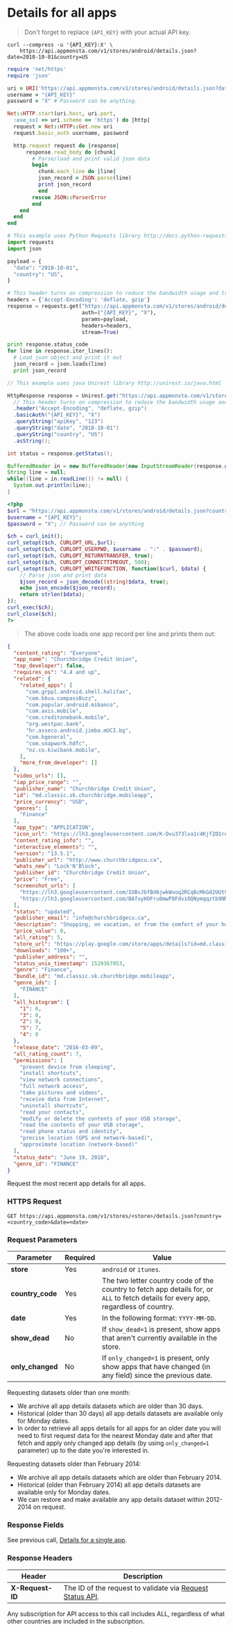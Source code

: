 # Details for all apps

> Don't forget to replace `{API_KEY}` with your actual API key.

```shell
curl --compress -u '{API_KEY}:X' \
    https://api.appmonsta.com/v1/stores/android/details.json?date=2018-10-01&country=US
```

```ruby
require 'net/https'
require 'json'

uri = URI('https://api.appmonsta.com/v1/stores/android/details.json?date=2018-10-01&country=US')
username = "{API_KEY}"
password = "X" # Password can be anything.

Net::HTTP.start(uri.host, uri.port,
  :use_ssl => uri.scheme == 'https') do |http|
  request = Net::HTTP::Get.new uri
  request.basic_auth username, password

  http.request request do |response|
      response.read_body do |chunk|
        # Parse/load and print valid json data
        begin
          chunk.each_line do |line|
          json_record = JSON.parse(line)
          print json_record
          end
        rescue JSON::ParserError
        end
    end
  end
end
```

```python
# This example uses Python Requests library http://docs.python-requests.org/en/master/
import requests
import json

payload = {
  "date": "2018-10-01",
  "country": "US",
}

# This header turns on compression to reduce the bandwidth usage and transfer time.
headers = {'Accept-Encoding': 'deflate, gzip'}
response = requests.get("https://api.appmonsta.com/v1/stores/android/details.json?date=2018-10-01&country=US",
                        auth=("{API_KEY}", "X"),
                        params=payload,
                        headers=headers,
                        stream=True)

print response.status_code
for line in response.iter_lines():
  # Load json object and print it out
  json_record = json.loads(line)
  print json_record
```

```java
// This example uses java Unirest library http://unirest.io/java.html

HttpResponse response = Unirest.get("https://api.appmonsta.com/v1/stores/android/details.json")
  // This header turns on compression to reduce the bandwidth usage and transfer time.
  .header("Accept-Encoding", "deflate, gzip")
  .basicAuth("{API_KEY}", "X")
  .queryString("apiKey", "123")
  .queryString("date", "2018-10-01")
  .queryString("country", "US")
  .asString();

int status = response.getStatus();

BufferedReader in = new BufferedReader(new InputStreamReader(response.getRawBody()));
String line = null;
while((line = in.readLine()) != null) {
  System.out.println(line);
}
```

```php
<?php
$url = "https://api.appmonsta.com/v1/stores/android/details.json?country=US&date=2018-10-12";
$username = "{API_KEY}";
$password = "X"; // Password can be anything

$ch = curl_init();
curl_setopt($ch, CURLOPT_URL,$url);
curl_setopt($ch, CURLOPT_USERPWD, $username . ":" . $password);
curl_setopt($ch, CURLOPT_RETURNTRANSFER, true);
curl_setopt($ch, CURLOPT_CONNECTTIMEOUT, 500);
curl_setopt($ch, CURLOPT_WRITEFUNCTION, function($curl, $data) {
    // Parse json and print data
    $json_record = json_decode((string)$data, true);
    echo json_encode($json_record);
    return strlen($data);
});
curl_exec($ch);
curl_close($ch);
?>
```

> The above code loads one app record per line and prints them out:

```json
{
  "content_rating": "Everyone",
  "app_name": "Churchbridge Credit Union",
  "top_developer": false,
  "requires_os": "4.4 and up",
  "related": {
    "related_apps": [
      "com.grppl.android.shell.halifax",
      "com.bbva.compassBuzz",
      "com.popular.android.mibanco",
      "com.axis.mobile",
      "com.creditonebank.mobile",
      "org.westpac.bank",
      "hr.asseco.android.jimba.mUCI.bg",
      "com.bgeneral",
      "com.snapwork.hdfc",
      "nz.co.kiwibank.mobile",
    ],
    "more_from_developer": []
  },
  "video_urls": [],
  "iap_price_range": "",
  "publisher_name": "Churchbridge Credit Union",
  "id": "md.classic.sk.churchbridge.mobileapp",
  "price_currency": "USD",
  "genres": [
    "Finance"
  ],
  "app_type": "APPLICATION",
  "icon_url": "https://lh3.googleusercontent.com/K-Dvu373lxa1c4KjfZO1reaFmNguzMs7CMDRK-jpUXeXXRfHUjNK2Te275KFrcBnIw",
  "content_rating_info": "",
  "interactive_elements": "",
  "version": "13.5.1",
  "publisher_url": "http://www.churchbridgecu.ca",
  "whats_new": "Lock'N'Block",
  "publisher_id": "Churchbridge Credit Union",
  "price": "Free",
  "screenshot_urls": [
    "https://lh3.googleusercontent.com/IUBvJbfBd6jwkWvoq2RCqBcMkGd2UUt9DNihJDTw8X-Flcxmdhy9Ol5uuaQueAM9JgY",
    "https://lh3.googleusercontent.com/BAfxyHOFru8mwP8FdviOQNymqqztb9NNH9kB_-qqqn7DhStJ_N-wqStYqc4n5Zx3tg"
  ],
  "status": "updated",
  "publisher_email": "info@churchbridgecu.ca",
  "description": "Shopping, on vacation, or from the comfort of your home – get instant and secure access to your accounts, deposit cheques, pay bills and transfer money with the Churchbridge Credit Union mobile app.<br>Features:<br>•\tView your account activity and recent transactions<br>•\tManage multiple accounts<br>•\tPay bills now or set up payments for the future<br>•\tScheduled payments – view and edit upcoming bills and transfers<br>•\tUse INTERAC® e-Transfer to send money securely via email or text<br>•\tChoose to display your balances onscreen without having to log in<br>•\tGet messages about your account straight to your phone<br>Our mobile app uses the same high level of security as our online banking.  You log into the app in the same way as you would sign into Member Direct and once you log out or close the app your secure session will end.<br>To take advantage of the full functionality of this app, you must already be registered and have logged into Member Direct.  If you wish to enroll for Member Direct online banking please contact us at 1-877-890-2797.<br>There is no charge for the app but mobile data downloading and Internet charges may apply.  Check with your mobile phone provider for details.<br>When you install the app, it will ask for permission to access the following functions of your device:<br>Approximate Location or Precise Location – uses your phone’s GPS to help you find the nearest Branch or ATM.  This can be turned off after the app installation by turning off the phone’s GPS.<br>Take pictures or videos – allows the app to use your camera for the Deposit Anywhere feature in order for you to take pictures of and deposit cheques remotely.<br>Full network access – used to connect to the Internet to allow you to do your mobile banking.<br>View network connection – allows the app to select the best connectivity to operate the app by viewing the types of Internet connectivity available to the Android phone when the mobile banking app is being used.<br>For our privacy and security policy visit, https://churchbridgecu.ca/privacy-policy<br>Visit our website at www.churchbridgecu.ca",
  "price_value": 0,
  "all_rating": 5,
  "store_url": "https://play.google.com/store/apps/details?id=md.classic.sk.churchbridge.mobileapp",
  "downloads": "100+",
  "publisher_address": "",
  "status_unix_timestamp": 1529367053,
  "genre": "Finance",
  "bundle_id": "md.classic.sk.churchbridge.mobileapp",
  "genre_ids": [
    "FINANCE"
  ],
  "all_histogram": {
    "1": 0,
    "3": 0,
    "2": 0,
    "5": 7,
    "4": 0
  },
  "release_date": "2016-03-09",
  "all_rating_count": 7,
  "permissions": [
    "prevent device from sleeping",
    "install shortcuts",
    "view network connections",
    "full network access",
    "take pictures and videos",
    "receive data from Internet",
    "uninstall shortcuts",
    "read your contacts",
    "modify or delete the contents of your USB storage",
    "read the contents of your USB storage",
    "read phone status and identity",
    "precise location (GPS and network-based)",
    "approximate location (network-based)"
  ],
  "status_date": "June 19, 2018",
  "genre_id": "FINANCE"
}
```
Request the most recent app details for all apps.

### HTTPS Request

`GET https://api.appmonsta.com/v1/stores/<store>/details.json?country=<country_code>&date=<date>`

### Request Parameters

Parameter         | Required | Value
----------------- | -------- | -----------
**store**         | Yes      | `android` or `itunes`.
**country_code**  | Yes      | The two letter country code of the country to fetch app details for, or `ALL` to fetch details for every app, regardless of country.
**date**          | Yes      | In the following format: `YYYY-MM-DD`.
**show_dead**     | No       | If `show_dead=1` is present, show apps that aren't currently available in the store.
**only_changed**  | No       | If `only_changed=1` is present, only show apps that have changed (in any field) since the previous date.


Requesting datasets older than one month:

* We archive all app details datasets which are older than 30 days.
* Historical (older than 30 days) all app details datasets are available only for Monday dates.
* In order to retrieve all apps details for all apps for an older date you will need to first request data for the nearest Monday date and after that fetch and apply only changed app details (by using `only_changed=1` parameter) up to the date you're interested in.

Requesting datasets older than February 2014:

* We archive all app details datasets which are older than February 2014.
* Historical (older than February 2014) all app details datasets are available only for Monday dates.
* We can restore and make available any app details dataset within 2012-2014 on request.


### Response Fields

See previous call, [Details for a single app](#details-for-a-single-app).

### Response Headers

Header            | Description
----------------- | -----------
**X-Request-ID**  | The ID of the request to validate via [Request Status API](#get-request-status).

<aside class="notice">
Any subscription for API access to this call includes ALL, regardless of what other
countries are included in the subscription.
</aside>
